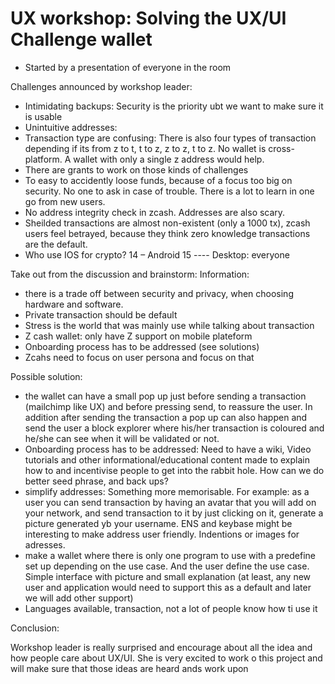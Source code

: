# UX workshop: Solving the UX/UI Challenge wallet 

- Started by a presentation of everyone in the room


Challenges announced by workshop leader: 
- Intimidating backups: Security is the priority ubt we want to make sure it is usable
- Unintuitive addresses: 
- Transaction type are confusing: There is also four types of transaction depending if its from z to t, t to z, z to z, t to z. No wallet is cross-platform. A wallet with only a single z address would help.
- There are grants to work on those kinds of challenges
- To easy to accidently loose funds, because of a focus too big on security. No one to ask in case of trouble. There is a lot to learn in one go from new users. 
- No address integrity check in zcash. Addresses are also scary.
- Sheilded transactions are almost non-existent (only a 1000 tx), zcash users feel betrayed, because they think zero knowledge transactions are the default. 
- Who use IOS for crypto? 14 – Android 15 ---- Desktop: everyone 


Take out from the discussion and brainstorm: 
Information: 
- there is a trade off between security and privacy, when choosing hardware and software. 
- Private transaction should be default
- Stress is the world that was mainly use while talking about transaction
- Z cash wallet: only have Z support on mobile plateform
- Onboarding process has to be addressed (see solutions)
- Zcahs need to focus on user persona and focus on that

Possible solution:
- the wallet can have a small pop up just before sending a transaction (mailchimp like UX) and before pressing send, to reassure the user. In addition after sending the transaction a pop up can also happen and send the user a block explorer  where his/her transaction is coloured and he/she can see when it will be validated or not.
-  Onboarding process has to be addressed: Need to have a wiki, Video tutorials and other informational/educational content made to explain how to and incentivise people to get into the rabbit hole. How can we do better seed phrase, and back ups? 
- simplify addresses: Something more memorisable. For example: as a user you can send transaction by having an avatar that you will add on your network, and send transaction to it by just clicking on it, generate a picture generated yb your username. ENS and keybase might be interesting to make address user friendly. Indentions or images for adresses. 
- make a wallet where there is only one program to use with a predefine set up depending on the use case. And the user define the use case. Simple interface with picture and small explanation (at least, any new user and application would need to support this as a default and later we will add other support)
- Languages available, transaction, not a lot of people know how ti use it

Conclusion:

Workshop leader is really surprised and encourage about all the idea and how people care about UX/UI. 
She is very excited to work o this project and will make sure that those ideas are heard ands work upon
